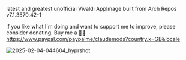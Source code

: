 latest and greatest unofficial Vivaldi AppImage
built from Arch Repos v7.1.3570.42-1


if you like what I'm doing and want to support me to improve, please consider donating.
Buy me a 🍕🥧 https://www.paypal.com/paypalme/claudemods?country.x=GB&locale

![2025-02-04-044604_hyprshot](https://github.com/user-attachments/assets/bf065819-2a53-44f1-aa1d-3d02dc54ece8)
